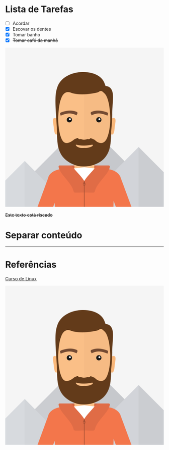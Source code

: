 # Lista de Tarefas

- [ ] Acordar
- [x] Escovar os dentes
- [x] Tomar banho
- [x] ~~Tomar café da manhã~~

![outra][Geek]

~~Este texto está riscado~~

# Separar conteúdo

---

# Referências

[Curso de Linux][Curso]

![Imagem][Geek]




[Geek]: photo.png

[Curso]: https://www.udemy.com/course/curso-de-linux-completo-para-usuario-comum-ou-desenvolvedor/?referralCode=430246ED65FFF415A067
